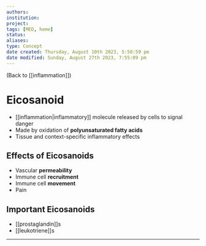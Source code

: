 ```yaml
---
authors: 
institution: 
project: 
tags: [MED, heme]
status: 
aliases: 
type: Concept
date created: Thursday, August 10th 2023, 5:50:59 pm
date modified: Sunday, August 27th 2023, 7:55:09 pm
---
```


(Back to [[inflammation]])

# Eicosanoid

- [[inflammation|inflammatory]] molecule released by cells to signal danger
- Made by oxidation of **polyunsaturated fatty acids**
- Tissue and context-specific inflammatory effects
## Effects of Eicosanoids
- Vascular **permeability**
- Immune cell **recruitment**
- Immune cell **movement**
- Pain
## Important Eicosanoids
- [[prostaglandin]]s
- [[leukotriene]]s

---
